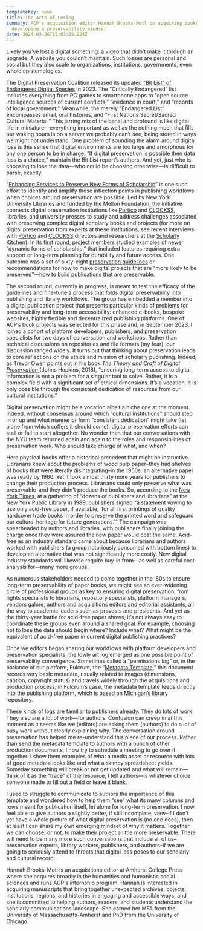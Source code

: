 ```yaml
---
templateKey: news
title: The Arts of Losing
summary: ACP's acquisition editor Hannah Brooks-Motl on acquiring books while
  developing a preservability mindset
date: 2024-03-26T15:03:55.924Z
---
```

Likely you’ve lost a digital something: a video that didn’t make it through an upgrade. A website you couldn’t maintain. Such losses are personal and social but they also scale to organizations, institutions, governments, even whole epistemologies. 

The Digital Preservation Coalition released its updated [“Bit List” of Endangered Digital Species](https://www.dpconline.org/digipres/champion-digital-preservation/bit-list) in 2023. The “Critically Endangered” list includes everything from PC games to smartphone apps to “open source intelligence sources of current conflicts,” “evidence in court,” and “records of local government.” Meanwhile, the merely “Endangered List” encompasses email, oral histories, and “First Nations Secret/Sacred Cultural Material.” This jarring mix of the banal and profound is like digital life in miniature—everything important as well as the nothing much that fills our waking hours is on a server we probably can’t see, being stored in ways we might not understand. One problem of sounding the alarm around digital loss is this sense that digital environments are too large and amorphous for any one person to be in charge. “If digital preservation is possible then data loss is a choice,” maintain the Bit List report’s authors. And yet, just who is choosing to lose the data—who could be choosing otherwise—is difficult to parse, exactly.

“[Enhancing Services to Preserve New Forms of Scholarship](https://archive.nyu.edu/handle/2451/63552)” is one such effort to identify and amplify those inflection points in publishing workflows when choices around preservation are possible. Led by New York University Libraries and funded by the Mellon Foundation, the initiative connects digital preservation institutions like [Portico](https://www.portico.org/) and [CLOCKSS](https://clockss.org/), libraries, and university presses to study and address challenges associated with preserving complex digital scholarly books and projects (for more on digital preservation from experts at these institutions, see recent interviews with [Portico](https://scholarlykitchen.sspnet.org/2024/02/19/kitchen-essentials-kate-wittenberg-karen-hanson-portico/?informz=1&nbd=b59d14e3-ab44-42be-ab96-a4c0842e21de&nbd_source=informz) and [CLOCKSS](https://scholarlykitchen.sspnet.org/2024/02/20/kitchen-essentials-alicia-wise-clockss/) directors and researchers at the [Scholarly Kitchen](https://scholarlykitchen.sspnet.org/category/preservation/)). In its [first round](https://doi.org/10.33682/0dvh-dvr2), project members studied examples of newer “dynamic forms of scholarship,” that included features requiring extra support or long-term planning for durability and future access. One outcome was a set of sixty-eight [preservation guidelines](https://preservingnewforms.dlib.nyu.edu/) or recommendations for how to make digital projects that are “more likely to be preserved”—how to build publications that are preservable. 

The second round, currently in progress, is meant to test the efficacy of the guidelines and fine-tune a process that folds digital preservability into publishing and library workflows. The group has embedded a member into a digital publication project that presents particular kinds of problems for preservability and long-term accessibility: enhanced e-books, bespoke websites, highly flexible and decentralized publishing platforms. One of ACP’s book projects was selected for this phase and, in September 2023, I joined a cohort of platform developers, publishers, and preservation specialists for two days of conversation and workshops. Rather than technical discussions on repositories and file formats (my fear), our discussion ranged widely. It turns out that thinking about preservation leads to core reflections on the ethics and mission of scholarly publishing. Indeed, as Trevor Owen points out in his book *[The Theory and Craft of Digital Preservation ](https://www.press.jhu.edu/books/title/11947/theory-and-craft-digital-preservation)*(Johns Hopkins, 2018), “ensuring long-term access to digital information is not a problem for a singular tool to solve. Rather, it is a complex field with a significant set of ethical dimensions. It’s a vocation. It is only possible through the consistent dedication of resources from our cultural institutions.” 

Digital preservation might be a vocation albeit a niche one at the moment. Indeed, without consensus around which “cultural institutions” should step in or up and what manner or form “consistent dedication” might take (let alone from which coffers it should come), digital preservation efforts can stall or fail to start altogether. No wonder then that our conversations with the NYU team returned again and again to the roles and responsibilities of preservation work. Who should take charge of what, and when? 

Here physical books offer a historical precedent that might be instructive. Librarians knew about the problems of wood pulp paper–they had shelves of books that were literally disintegrating–in the 1950s; an alternative paper was ready by 1960. Yet it took almost thirty more years for publishers to change their production process. Librarians could only preserve what was preservable–and they didn’t produce the books. So, according to the [New York Times](https://www.nytimes.com/1989/03/08/nyregion/publishers-swear-off-acidic-paper.html), at a gathering of “dozens of publishers and librarians” at the New York Public Library in 1989, publishers signed “a statement vowing to use only acid-free paper, if available, ‘for all first printings of quality hardcover trade books in order to preserve the printed word and safeguard our cultural heritage for future generations.’” The campaign was spearheaded by authors and libraries, with publishers finally joining the charge once they were assured the new paper would cost the same. Acid-free as an industry standard came about because librarians and authors worked with publishers (a group notoriously consumed with bottom lines) to develop an alternative that was not significantly more costly. New digital industry standards will likewise require buy-in from—as well as careful cost-analysis for—many more groups.

As numerous stakeholders needed to come together in the ‘80s to ensure long-term preservability of paper books, we might see an ever-widening circle of professional groups as key to ensuring digital preservation, from rights specialists to librarians, repository specialists, platform managers, vendors galore, authors and acquisitions editors and editorial assistants, all the way to academic leaders such as provosts and presidents. And yet as the thirty-year battle for acid-free paper shows, it’s not always easy to coordinate these groups even around a shared goal. For example, choosing not to lose the data should begin where? Include what? What might be the equivalent of acid-free paper in current digital publishing practices? 

Once we editors began sharing our workflows with platform developers and preservation specialists, the lowly art log emerged as one possible point of preservability convergence. Sometimes called a “permissions log” or, in the parlance of our platform, Fulcrum, the “[Metadata Template](https://docs.google.com/spreadsheets/d/1ibNeACiXKZbk2MVNj4bpHoopqtt-7HyDxf7ana3SI_s/edit#gid=0),” this document records very basic metadata, usually related to images (dimensions, caption, copyright status) and travels widely through the acquisitions and production process; in Fulcrum’s case, the metadata template feeds directly into the publishing platform, which is based on Michigan’s library repository. 

These kinds of logs are familiar to publishers already. They do lots of work. They also are a lot of work—for authors. Confusion can creep in at this moment as it seems like we (editors) are asking them (authors) to do a lot of busy work without clearly explaining why. The conversation around preservation has helped me re-understand this piece of our process. Rather than send the metadata template to authors with a bunch of other production documents, I now try to schedule a meeting to go over it together. I show them examples of what a media asset or resource with lots of good metadata looks like and what a skimpy spreadsheet yields. Someday something will break or not get updated and what will remain—think of it as the “trace” of the resource, I tell authors—is whatever choice someone made to fill out a field or leave it blank. 

I used to struggle to communicate to authors the importance of this template and wondered how to help them “see” what its many columns and rows meant for publication itself, let alone for long-term preservation. I now feel able to give authors a slightly better, if still incomplete, view–if I don’t yet have a whole picture of what digital preservation is (no one does), then at least I can share my own emerging mindset of why it matters. Together we can choose, or not, to make their project a little more preservable. There will need to be many more such conversations that include all of us–preservation experts, library workers, publishers, and authors–if we are going to seriously attend to threats that digital loss poses to our scholarly and cultural record.

Hannah Brooks-Motl is an acquisitions editor at Amherst College Press where she acquires broadly in the humanities and humanistic social sciences and runs ACP's internship program. Hannah is interested in acquiring manuscripts that bring together unexpected archives, objects, institutions, regions, and histories in engaging and accessible ways, and she is committed to helping authors, readers, and students understand the scholarly communications landscape. She earned her MFA from the University of Massachusetts-Amherst and PhD from the University of Chicago.
